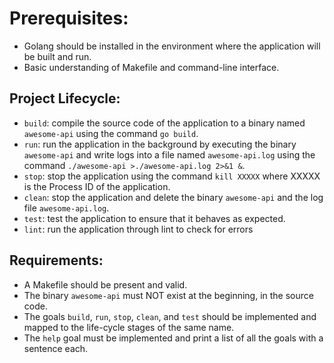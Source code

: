 # Prerequisites:
- Golang should be installed in the environment where the application will be built and run.
- Basic understanding of Makefile and command-line interface.

## Project Lifecycle:
- `build`: compile the source code of the application to a binary named `awesome-api` using the command `go build`.
- `run`: run the application in the background by executing the binary `awesome-api` and write logs into a file named `awesome-api.log` using the command `./awesome-api >./awesome-api.log 2>&1 &`.
- `stop`: stop the application using the command `kill XXXXX` where XXXXX is the Process ID of the application.
- `clean`: stop the application and delete the binary `awesome-api` and the log file `awesome-api.log`.
- `test`: test the application to ensure that it behaves as expected.
- `lint`: run the application through lint to check for errors
## Requirements:
- A Makefile should be present and valid.
- The binary `awesome-api` must NOT exist at the beginning, in the source code.
- The goals `build`, `run`, `stop`, `clean`, and `test` should be implemented and mapped to the life-cycle stages of the same name.
- The `help` goal must be implemented and print a list of all the goals with a sentence each.